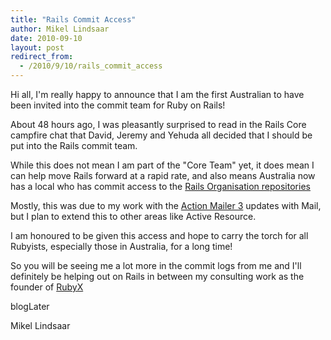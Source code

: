 ```yaml
---
title: "Rails Commit Access"
author: Mikel Lindsaar
date: 2010-09-10
layout: post
redirect_from:
  - /2010/9/10/rails_commit_access
---
```

Hi all, I'm really happy to announce that I am the first Australian to
have been invited into the commit team for Ruby on Rails!

About 48 hours ago, I was pleasantly surprised to read in the Rails Core
campfire chat that David, Jeremy and Yehuda all decided that I should be
put into the Rails commit team.

While this does not mean I am part of the "Core Team" yet, it does mean
I can help move Rails forward at a rapid rate, and also means Australia
now has a local who has commit access to the [Rails Organisation
repositories](http://github.com/rails)

Mostly, this was due to my work with the [Action Mailer
3](http://contributors.rubyonrails.org/contributors/mikel-lindsaar/commits)
updates with Mail, but I plan to extend this to other areas like Active
Resource.

I am honoured to be given this access and hope to carry the torch for
all Rubyists, especially those in Australia, for a long time!

So you will be seeing me a lot more in the commit logs from me and I'll
definitely be helping out on Rails in between my consulting work as the
founder of [RubyX](http://rubyx.com/)

blogLater

Mikel Lindsaar

